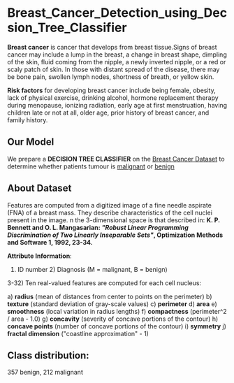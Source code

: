 # Breast_Cancer_Detection_using_Decsion_Tree_Classifier

**Breast cancer** is cancer that develops from breast tissue.Signs of breast cancer may include a lump in the breast, a change in breast shape, dimpling of the skin, fluid coming from the nipple, a newly inverted nipple, or a red or scaly patch of skin. In those with distant spread of the disease, there may be bone pain, swollen lymph nodes, shortness of breath, or yellow skin.

**Risk factors** for developing breast cancer include being female, obesity, lack of physical exercise, drinking alcohol, hormone replacement therapy during menopause, ionizing radiation, early age at first menstruation, having children late or not at all, older age, prior history of breast cancer, and family history.



## Our Model

We prepare a **DECISION TREE CLASSIFIER** on the [Breast Cancer Dataset](https://www.kaggle.com/uciml/breast-cancer-wisconsin-data) to determine whether patients tumour is [malignant](https://en.wikipedia.org/wiki/Malignancy) or [benign](https://en.wikipedia.org/wiki/Benign_tumor)



## About Dataset

Features are computed from a digitized image of a fine needle aspirate (FNA) of a breast mass. They describe characteristics of the cell nuclei present in the image. n the 3-dimensional space is that described in: **K. P. Bennett and O. L. Mangasarian: *"Robust Linear Programming Discrimination of Two Linearly Inseparable Sets"*, Optimization Methods and Software 1, 1992, 23-34.**


**Attribute Information**:

1) ID number 2) Diagnosis (M = malignant, B = benign) 

3-32) Ten real-valued features are computed for each cell nucleus:

a) **radius** (mean of distances from center to points on the perimeter) b) **texture** (standard deviation of gray-scale values) c) **perimeter** d) **area** e) **smoothness** (local variation in radius lengths) f) **compactness** (perimeter^2 / area - 1.0) g) **concavity** (severity of concave portions of the contour) h) **concave points** (number of concave portions of the contour) i) **symmetry** j) **fractal dimension** ("coastline approximation" - 1)

## Class distribution: 

  357 benign, 212 malignant
